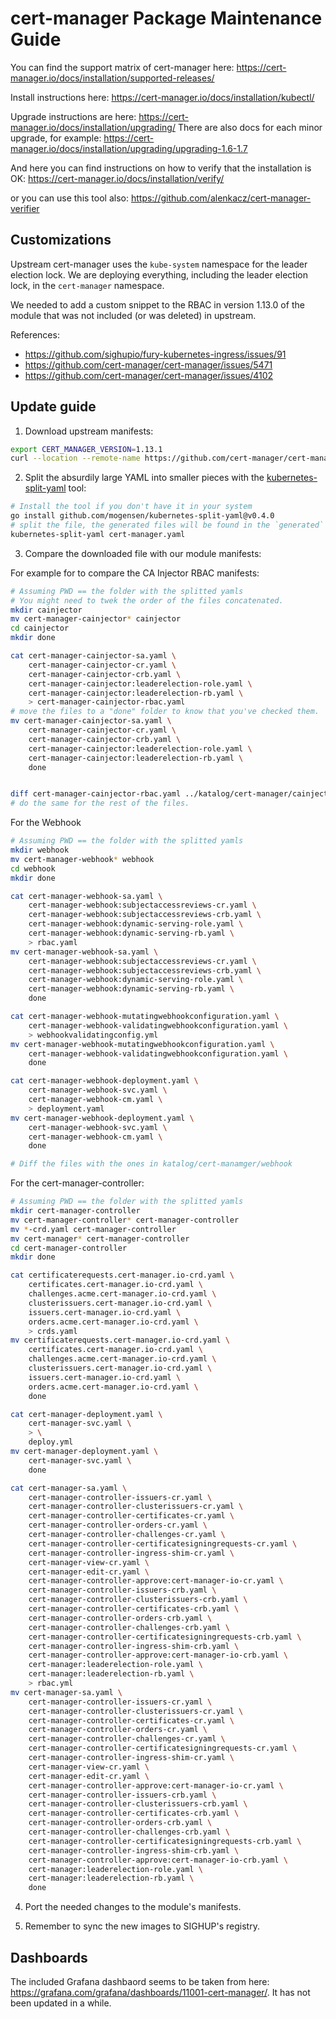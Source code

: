 # cert-manager Package Maintenance Guide

You can find the support matrix of cert-manager here:
<https://cert-manager.io/docs/installation/supported-releases/>

Install instructions here:
<https://cert-manager.io/docs/installation/kubectl/>

Upgrade instructions are here:
<https://cert-manager.io/docs/installation/upgrading/>
There are also docs for each minor upgrade, for example:
<https://cert-manager.io/docs/installation/upgrading/upgrading-1.6-1.7>

And here you can find instructions on how to verify that the installation is OK:
<https://cert-manager.io/docs/installation/verify/>

or you can use this tool also:
<https://github.com/alenkacz/cert-manager-verifier>

## Customizations

Upstream cert-manager uses the `kube-system` namespace for the leader election lock. We are deploying everything, including the leader election lock, in the `cert-manager` namespace.

We needed to add a custom snippet to the RBAC in version 1.13.0 of the module that was not included (or was deleted) in upstream.

References:

- <https://github.com/sighupio/fury-kubernetes-ingress/issues/91>
- <https://github.com/cert-manager/cert-manager/issues/5471>
- <https://github.com/cert-manager/cert-manager/issues/4102>

## Update guide

1. Download upstream manifests:

```bash
export CERT_MANAGER_VERSION=1.13.1
curl --location --remote-name https://github.com/cert-manager/cert-manager/releases/download/v${CERT_MANAGER_VERSION}/cert-manager.yaml
```

2. Split the absurdily large YAML into smaller pieces with the [kubernetes-split-yaml](github.com/mogensen/kubernetes-split-yaml) tool:

```bash
# Install the tool if you don't have it in your system
go install github.com/mogensen/kubernetes-split-yaml@v0.4.0
# split the file, the generated files will be found in the `generated` folder
kubernetes-split-yaml cert-manager.yaml
```

3. Compare the downloaded file with our module manifests:

For example for to compare the CA Injector RBAC manifests:

```bash
# Assuming PWD == the folder with the splitted yamls
# You might need to twek the order of the files concatenated.
mkdir cainjector
mv cert-manager-cainjector* cainjector
cd cainjector
mkdir done

cat cert-manager-cainjector-sa.yaml \
    cert-manager-cainjector-cr.yaml \
    cert-manager-cainjector-crb.yaml \
    cert-manager-cainjector:leaderelection-role.yaml \
    cert-manager-cainjector:leaderelection-rb.yaml \
    > cert-manager-cainjector-rbac.yaml
# move the files to a "done" folder to know that you've checked them.
mv cert-manager-cainjector-sa.yaml \
    cert-manager-cainjector-cr.yaml \
    cert-manager-cainjector-crb.yaml \
    cert-manager-cainjector:leaderelection-role.yaml \
    cert-manager-cainjector:leaderelection-rb.yaml \
    done


diff cert-manager-cainjector-rbac.yaml ../katalog/cert-manager/cainjector/rbac.yaml  # or the tool of your choice.
# do the same for the rest of the files.
```

For the Webhook

```bash
# Assuming PWD == the folder with the splitted yamls
mkdir webhook
mv cert-manager-webhook* webhook
cd webhook
mkdir done

cat cert-manager-webhook-sa.yaml \
    cert-manager-webhook:subjectaccessreviews-cr.yaml \
    cert-manager-webhook:subjectaccessreviews-crb.yaml \
    cert-manager-webhook:dynamic-serving-role.yaml \
    cert-manager-webhook:dynamic-serving-rb.yaml \
    > rbac.yaml
mv cert-manager-webhook-sa.yaml \
    cert-manager-webhook:subjectaccessreviews-cr.yaml \
    cert-manager-webhook:subjectaccessreviews-crb.yaml \
    cert-manager-webhook:dynamic-serving-role.yaml \
    cert-manager-webhook:dynamic-serving-rb.yaml \
    done

cat cert-manager-webhook-mutatingwebhookconfiguration.yaml \
    cert-manager-webhook-validatingwebhookconfiguration.yaml \
    > webhookvalidatingconfig.yml
mv cert-manager-webhook-mutatingwebhookconfiguration.yaml \
    cert-manager-webhook-validatingwebhookconfiguration.yaml \
    done

cat cert-manager-webhook-deployment.yaml \
    cert-manager-webhook-svc.yaml \
    cert-manager-webhook-cm.yaml \
    > deployment.yaml
mv cert-manager-webhook-deployment.yaml \
    cert-manager-webhook-svc.yaml \
    cert-manager-webhook-cm.yaml \
    done

# Diff the files with the ones in katalog/cert-manamger/webhook
```

For the cert-manager-controller:

```bash
# Assuming PWD == the folder with the splitted yamls
mkdir cert-manager-controller
mv cert-manager-controller* cert-manager-controller
mv *-crd.yaml cert-manager-controller
mv cert-manager* cert-manager-controller
cd cert-manager-controller
mkdir done

cat certificaterequests.cert-manager.io-crd.yaml \
    certificates.cert-manager.io-crd.yaml \
    challenges.acme.cert-manager.io-crd.yaml \
    clusterissuers.cert-manager.io-crd.yaml \
    issuers.cert-manager.io-crd.yaml \
    orders.acme.cert-manager.io-crd.yaml \
    > crds.yaml
mv certificaterequests.cert-manager.io-crd.yaml \
    certificates.cert-manager.io-crd.yaml \
    challenges.acme.cert-manager.io-crd.yaml \
    clusterissuers.cert-manager.io-crd.yaml \
    issuers.cert-manager.io-crd.yaml \
    orders.acme.cert-manager.io-crd.yaml \
    done

cat cert-manager-deployment.yaml \
    cert-manager-svc.yaml \
    > \
    deploy.yml
mv cert-manager-deployment.yaml \
    cert-manager-svc.yaml \
    done

cat cert-manager-sa.yaml \
    cert-manager-controller-issuers-cr.yaml \
    cert-manager-controller-clusterissuers-cr.yaml \
    cert-manager-controller-certificates-cr.yaml \
    cert-manager-controller-orders-cr.yaml \
    cert-manager-controller-challenges-cr.yaml \
    cert-manager-controller-certificatesigningrequests-cr.yaml \
    cert-manager-controller-ingress-shim-cr.yaml \
    cert-manager-view-cr.yaml \
    cert-manager-edit-cr.yaml \
    cert-manager-controller-approve:cert-manager-io-cr.yaml \
    cert-manager-controller-issuers-crb.yaml \
    cert-manager-controller-clusterissuers-crb.yaml \
    cert-manager-controller-certificates-crb.yaml \
    cert-manager-controller-orders-crb.yaml \
    cert-manager-controller-challenges-crb.yaml \
    cert-manager-controller-certificatesigningrequests-crb.yaml \
    cert-manager-controller-ingress-shim-crb.yaml \
    cert-manager-controller-approve:cert-manager-io-crb.yaml \
    cert-manager:leaderelection-role.yaml \
    cert-manager:leaderelection-rb.yaml \
    > rbac.yml
mv cert-manager-sa.yaml \
    cert-manager-controller-issuers-cr.yaml \
    cert-manager-controller-clusterissuers-cr.yaml \
    cert-manager-controller-certificates-cr.yaml \
    cert-manager-controller-orders-cr.yaml \
    cert-manager-controller-challenges-cr.yaml \
    cert-manager-controller-certificatesigningrequests-cr.yaml \
    cert-manager-controller-ingress-shim-cr.yaml \
    cert-manager-view-cr.yaml \
    cert-manager-edit-cr.yaml \
    cert-manager-controller-approve:cert-manager-io-cr.yaml \
    cert-manager-controller-issuers-crb.yaml \
    cert-manager-controller-clusterissuers-crb.yaml \
    cert-manager-controller-certificates-crb.yaml \
    cert-manager-controller-orders-crb.yaml \
    cert-manager-controller-challenges-crb.yaml \
    cert-manager-controller-certificatesigningrequests-crb.yaml \
    cert-manager-controller-ingress-shim-crb.yaml \
    cert-manager-controller-approve:cert-manager-io-crb.yaml \
    cert-manager:leaderelection-role.yaml \
    cert-manager:leaderelection-rb.yaml \
    done
```

4. Port the needed changes to the module's manifests.

5. Remember to sync the new images to SIGHUP's registry.

## Dashboards

The included Grafana dashbaord seems to be taken from here: <https://grafana.com/grafana/dashboards/11001-cert-manager/>. It has not been updated in a while.
